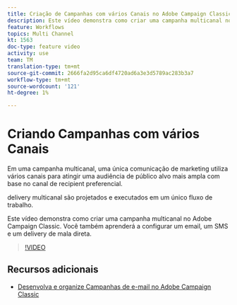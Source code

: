```yaml
---
title: Criação de Campanhas com vários Canais no Adobe Campaign Classic (ACC)
description: Este vídeo demonstra como criar uma campanha multicanal no Adobe Campaign Classic. Você também aprenderá a configurar um email, um SMS e um delivery de mala direta.
feature: Workflows
topics: Multi Channel
kt: 1563
doc-type: feature video
activity: use
team: TM
translation-type: tm+mt
source-git-commit: 2666fa2d95ca6df4720ad6a3e3d5789ac283b3a7
workflow-type: tm+mt
source-wordcount: '121'
ht-degree: 1%

---
```



# Criando Campanhas com vários Canais

Em uma campanha multicanal, uma única comunicação de marketing utiliza vários canais para atingir uma audiência de público alvo mais ampla com base no canal de recipient preferencial.

delivery multicanal são projetados e executados em um único fluxo de trabalho.

Este vídeo demonstra como criar uma campanha multicanal no Adobe Campaign Classic. Você também aprenderá a configurar um email, um SMS e um delivery de mala direta.

>[!VIDEO](https://video.tv.adobe.com/v/24981?quality=12)

## Recursos adicionais

* [Desenvolva e organize Campanhas de e-mail no Adobe Campaign Classic](https://helpx.adobe.com/campaign/classic/how-to/design-orchestrate-email-campaigns-in-campaign-classic.html)

